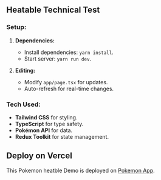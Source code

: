 ## Heatable Technical Test

### Setup:

1. **Dependencies:**
    - Install dependencies: `yarn install`.
    - Start server: `yarn run dev`.

2. **Editing:**
    - Modify `app/page.tsx` for updates.
    - Auto-refresh for real-time changes.

### Tech Used:

- **Tailwind CSS** for styling.
- **TypeScript** for type safety.
- **Pokémon API** for data.
- **Redux Toolkit** for state management.

## Deploy on Vercel

This Pokemon heatble Demo is deployed on  [Pokemon App](https://pokemon-pi-olive.vercel.app/).

